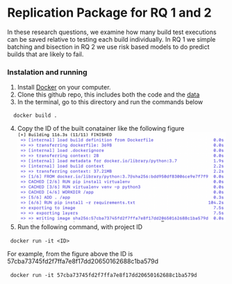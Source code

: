 # Replication Package for RQ 1 and 2

In these research questions, we examine how many build test executions can be saved relative to testing each build individually. In RQ 1 we simple batching and bisection in RQ 2 we use risk based models to do predict builds that are likely to fail.

### Instalation and running

1. Install [Docker](https://docs.docker.com/get-docker/) on your computer.
2. Clone this github repo, this includes both the code and the [data](https://github.com/CESEL/BatchBuilderResearch/tree/master/RQ1%2C2/data)
3. In the terminal, go to this directory and run the commands below

```
  docker build .

```

4. Copy the ID of the built conatainer like the following figure
   ![Image description](https://github.com/CESEL/BatchBuilderResearch/blob/master/RQ1and2/container_id.png)
5. Run the following command, with project ID

<code> docker run -it \<ID\> </code>

For example, from the figure above the ID is 57cba73745fd2f7ffa7e8f17dd20650162688c1ba579d

<code> docker run -it 57cba73745fd2f7ffa7e8f17dd20650162688c1ba579d </code>
